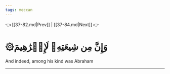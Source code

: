 ```yaml
---
tags: meccan
---
```


👈 [[37-82.md|Prev]] | [[37-84.md|Next]] 👉

# ۞وَإِنَّ مِن شِيعَتِهِۦ لَإِبۡرَٰهِيمَ

And indeed, among his kind was Abraham

---

